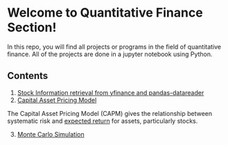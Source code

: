 # Welcome to Quantitative Finance Section!
In this repo, you will find all projects or programs in the field of quantitative finance. All of the projects are done in a jupyter notebook using Python. 

## Contents 

 1. [Stock Information retrieval from yfinance and  pandas-datareader ](https://github.com/narayan47/Finance/blob/main/BasicQuant.ipynb)
 2. [Capital Asset Pricing Model](https://github.com/narayan47/Finance/blob/main/CAPM.ipynb)

 The Capital Asset Pricing Model (CAPM) gives the relationship between systematic risk and [expected return](https://www.investopedia.com/terms/e/expectedreturn.asp) for assets, particularly stocks.
 
 
 3. [Monte Carlo Simulation](https://github.com/narayan47/Finance/blob/main/Monte%20Carlo.ipynb) 
 

